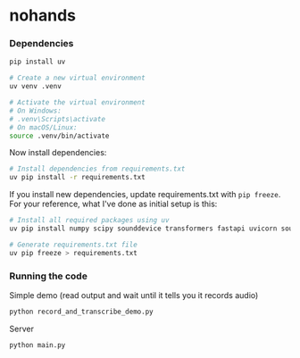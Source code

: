 # nohands

### Dependencies
```bash
pip install uv

# Create a new virtual environment
uv venv .venv

# Activate the virtual environment
# On Windows:
# .venv\Scripts\activate
# On macOS/Linux:
source .venv/bin/activate
```

Now install dependencies:
```bash
# Install dependencies from requirements.txt
uv pip install -r requirements.txt
```

If you install new dependencies, update requirements.txt with `pip freeze`. For your reference, what I've done as initial setup is this:

```bash
# Install all required packages using uv
uv pip install numpy scipy sounddevice transformers fastapi uvicorn soundfile requests torch

# Generate requirements.txt file
uv pip freeze > requirements.txt
```

### Running the code
Simple demo (read output and wait until it tells you it records audio)
```bash
python record_and_transcribe_demo.py
```

Server
```bash
python main.py
```